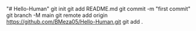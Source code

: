 "# Hello-Human"  git init git add README.md git commit -m "first commit" git branch -M main git remote add origin https://github.com/BMeza05/Hello-Human.git git add .
